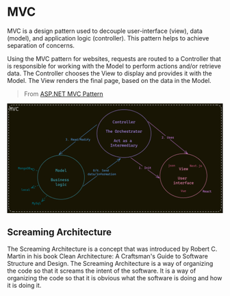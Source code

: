 # MVC

MVC is a design pattern used to decouple user-interface (view), data (model), and application logic (controller). This pattern helps to achieve separation of concerns.

Using the MVC pattern for websites, requests are routed to a Controller that is responsible for working with the Model to perform actions and/or retrieve data. The Controller chooses the View to display and provides it with the Model. The View renders the final page, based on the data in the Model.

> From [ASP.NET MVC Pattern](https://dotnet.microsoft.com/en-us/apps/aspnet/mvc#:~:text=Model%20View%20Controller%20(MVC),and%20application%20logic%20(controller).)

![MVC](MVC.png)

## Screaming Architecture

The Screaming Architecture is a concept that was introduced by Robert C. Martin in his book Clean Architecture: A Craftsman's Guide to Software Structure and Design. The Screaming Architecture is a way of organizing the code so that it screams the intent of the software. It is a way of organizing the code so that it is obvious what the software is doing and how it is doing it.
